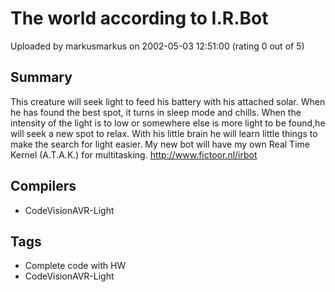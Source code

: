 # The world according to I.R.Bot

Uploaded by markusmarkus on 2002-05-03 12:51:00 (rating 0 out of 5)

## Summary

This creature will seek light to feed his battery with his attached solar. When he has found the best spot, it turns in sleep mode and chills. When the intensity of the light is to low or somewhere else is more light to be found,he will seek a new spot to relax. With his little brain he will learn little things to make the search for light easier. My new bot will have my own Real Time Kernel (A.T.A.K.) for multitasking. <http://www.fictoor.nl/irbot>

## Compilers

- CodeVisionAVR-Light

## Tags

- Complete code with HW
- CodeVisionAVR-Light
